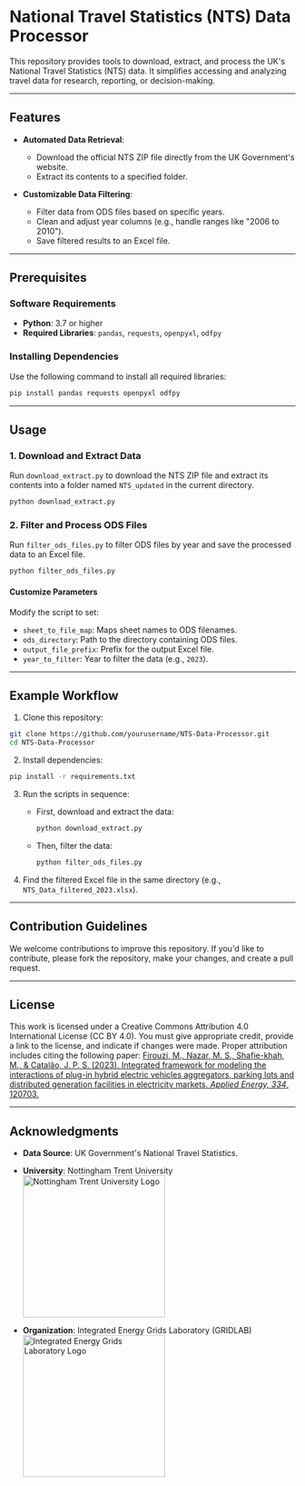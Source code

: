 # National Travel Statistics (NTS) Data Processor

This repository provides tools to download, extract, and process the UK's National Travel Statistics (NTS) data. It simplifies accessing and analyzing travel data for research, reporting, or decision-making.



---

## Features

- **Automated Data Retrieval**: 
  - Download the official NTS ZIP file directly from the UK Government's website.
  - Extract its contents to a specified folder.

- **Customizable Data Filtering**:
  - Filter data from ODS files based on specific years.
  - Clean and adjust year columns (e.g., handle ranges like "2006 to 2010").
  - Save filtered results to an Excel file.

---

## Prerequisites

### Software Requirements
- **Python**: 3.7 or higher
- **Required Libraries**: `pandas`, `requests`, `openpyxl`, `odfpy`

### Installing Dependencies
Use the following command to install all required libraries:

```bash
pip install pandas requests openpyxl odfpy
```

---

## Usage

### 1. Download and Extract Data
Run `download_extract.py` to download the NTS ZIP file and extract its contents into a folder named `NTS_updated` in the current directory.

```bash
python download_extract.py
```

### 2. Filter and Process ODS Files
Run `filter_ods_files.py` to filter ODS files by year and save the processed data to an Excel file.

```bash
python filter_ods_files.py
```

#### Customize Parameters
Modify the script to set:
- `sheet_to_file_map`: Maps sheet names to ODS filenames.
- `ods_directory`: Path to the directory containing ODS files.
- `output_file_prefix`: Prefix for the output Excel file.
- `year_to_filter`: Year to filter the data (e.g., `2023`).

---

## Example Workflow

1. Clone this repository:

```bash
git clone https://github.com/yourusername/NTS-Data-Processor.git
cd NTS-Data-Processor
```

2. Install dependencies:

```bash
pip install -r requirements.txt
```

3. Run the scripts in sequence:
   - First, download and extract the data:

     ```bash
     python download_extract.py
     ```

   - Then, filter the data:

     ```bash
     python filter_ods_files.py
     ```

4. Find the filtered Excel file in the same directory (e.g., `NTS_Data_filtered_2023.xlsx`).

---

## Contribution Guidelines

We welcome contributions to improve this repository. If you'd like to contribute, please fork the repository, make your changes, and create a pull request.

---

## License

This work is licensed under a Creative Commons Attribution 4.0 International License (CC BY 4.0).
You must give appropriate credit, provide a link to the license, and indicate if changes were made.
Proper attribution includes citing the following paper:
[Firouzi, M., Nazar, M. S., Shafie-khah, M., & Catalão, J. P. S. (2023). Integrated framework for modeling the interactions of plug-in hybrid electric vehicles aggregators, parking lots and distributed generation facilities in electricity markets. *Applied Energy, 334*, 120703.](https://doi.org/10.1016/j.apenergy.2023.120703)

---

## Acknowledgments

- **Data Source**: UK Government's National Travel Statistics.  

- **University**: Nottingham Trent University  
  <img src="assets/NTU_logo.jpg" alt="Nottingham Trent University Logo" width="250" />

- **Organization**: Integrated Energy Grids Laboratory (GRIDLAB)  
  <img src="assets/GRIDLAB_logo.png" alt="Integrated Energy Grids Laboratory Logo" width="250" />

